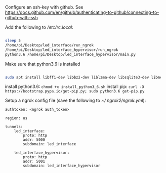

Configure an ssh-key with github. See https://docs.github.com/en/github/authenticating-to-github/connecting-to-github-with-ssh


Add the following to */etc/rc.local*:

```bash

sleep 5
/home/pi/Desktop/led_interface/run_ngrok
/home/pi/Desktop/led_interface_hypervisor/run_ngrok
python3.6 /home/pi/Desktop/led_interface_hypervisor/main.py

``` 

Make sure that python3.6 is installed
```bash

sudo apt install libffi-dev libbz2-dev liblzma-dev libsqlite3-dev libncurses5-dev libgdbm-dev zlib1g-dev libreadline-dev libssl-dev tk-dev build-essential libncursesw5-dev libc6-dev openssl git
```

install python3.6: `chmod +x install_python3_6.sh`
install pip: `curl -O https://bootstrap.pypa.io/get-pip.py; sudo python3.6 get-pip.py`


Setup a ngrok config file (save the following to *~/.ngrok2/ngrok.yml*):

```
authtoken: <ngrok auth_token>

region: us

tunnels:
    led_interface:
        proto: http
        addr: 5000
        subdomain: led_interface
        
    led_interface_hypervisor:
        proto: http
        addr: 5001
        subdomain: led_interface_hypervisor

```
